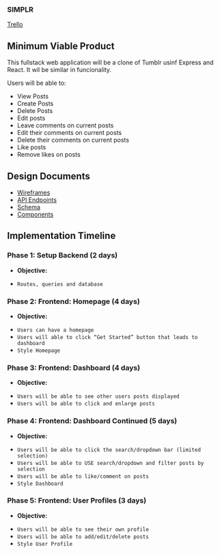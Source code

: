 ### SIMPLR

[Trello][trello]

[trello]: https://trello.com/b/9ub5OXgO/simplr

## Minimum Viable Product

This fullstack web application will be a clone of Tumblr usinf Express and React. It wil be similar in funcionality. 

Users will be able to:

* View Posts
* Create Posts
* Delete Posts
* Edit posts
* Leave comments on current posts
* Edit their comments on current posts
* Delete their comments on current posts
* Like posts
* Remove likes on posts 

## Design Documents

* [Wireframes](./wireframes)
* [API Endpoints](./ApiEndpoints)
* [Schema](./schema)
* [Components](./ComponentHierarchy)


## Implementation Timeline

### Phase 1: Setup Backend (2 days)
* **Objective:**
- `Routes, queries and database`
### Phase 2: Frontend: Homepage (4 days)
* **Objective:**
- `Users can have a homepage`
- `Users will able to click “Get Started” button that leads to dashboard`
- `Style Homepage`
### Phase 3: Frontend: Dashboard (4 days)
* **Objective:**
- `Users will be able to see other users posts displayed`
- `Users will be able to click and enlarge posts`
### Phase 4: Frontend: Dashboard Continued (5 days)
* **Objective:**
- `Users will be able to click the search/dropdown bar (limited selection)`
- `Users will be able to USE search/dropdown and filter posts by selection`
- `Users will be able to like/comment on posts`
- `Style Dashboard`
### Phase 5: Frontend: User Profiles (3 days)
* **Objective:**
- `Users will be able to see their own profile`
- `Users will be able to add/edit/delete posts`
- `Style User Profile`
